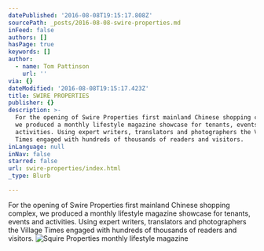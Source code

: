 ```yaml
---
datePublished: '2016-08-08T19:15:17.808Z'
sourcePath: _posts/2016-08-08-swire-properties.md
inFeed: false
authors: []
hasPage: true
keywords: []
author:
  - name: Tom Pattinson
    url: ''
via: {}
dateModified: '2016-08-08T19:15:17.423Z'
title: SWIRE PROPERTIES
publisher: {}
description: >-
  For the opening of Swire Properties first mainland Chinese shopping complex,
  we produced a monthly lifestyle magazine showcase for tenants, events and
  activities. Using expert writers, translators and photographers the Village
  Times engaged with hundreds of thousands of readers and visitors.
inLanguage: null
inNav: false
starred: false
url: swire-properties/index.html
_type: Blurb

---
```

For the opening of Swire Properties first mainland Chinese shopping complex, we produced a monthly lifestyle magazine showcase for tenants, events and activities. Using expert writers, translators and photographers the Village Times engaged with hundreds of thousands of readers and visitors.
![Squire Properties monthly lifestyle magazine](https://the-grid-user-content.s3-us-west-2.amazonaws.com/18f7a94f-b987-4cbd-bb1c-b132c5eacfa9.png)